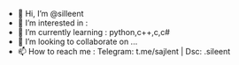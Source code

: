 - 👋 Hi, I’m @silleent
- 👀 I’m interested in :
- 🌱 I’m currently learning : python,c++,c,c#
- 💞️ I’m looking to collaborate on ...
- 📫 How to reach me : Telegram: t.me/sajlent | Dsc: .sileent
